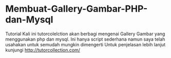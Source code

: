 # Membuat-Gallery-Gambar-PHP-dan-Mysql
Tutorial Kali ini tutorcolelction akan berbagi mengenai Gallery Gambar yang menggunakan php dan mysql.
Ini hanya script sederhana namun saya telah usahakan untuk semudah mungkin dimengerti
Untuk penjelasan lebih lanjut kunjungi
http://tutorcollection.com/
